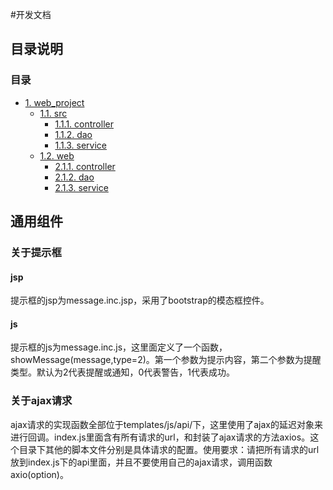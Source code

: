 #开发文档
## 目录说明
### 目录
<!-- TOC -->

- [1. web_project](#)
  - [1.1. src](#)
    - [1.1.1. controller](#)
    - [1.1.2. dao](#)
    - [1.1.3. service](#)
  - [1.2. web](#12-appgeo)
     - [2.1.1. controller](#)
    - [2.1.2. dao](#)
     - [2.1.3. service](#)

<!-- /TOC -->
## 通用组件
### 关于提示框
#### jsp
提示框的jsp为message.inc.jsp，采用了bootstrap的模态框控件。
#### js
提示框的js为message.inc.js，这里面定义了一个函数，showMessage(message,type=2)。第一个参数为提示内容，第二个参数为提醒类型。默认为2代表提醒或通知，0代表警告，1代表成功。
### 关于ajax请求
ajax请求的实现函数全部位于templates/js/api/下，这里使用了ajax的延迟对象来进行回调。index.js里面含有所有请求的url，和封装了ajax请求的方法axios。这个目录下其他的脚本文件分别是具体请求的配置。使用要求：请把所有请求的url放到index.js下的api里面，并且不要使用自己的ajax请求，调用函数axio(option)。
###

